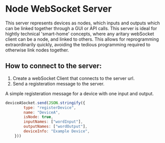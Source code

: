 # Node WebSocket Server

This server represents devices as nodes, which inputs and outputs which can be linked together through a GUI or API calls. This server is ideal for hightly technical 'smart-home' concepts, where any aritary webSocket client can be a node, and linked to others. This allows for reprogramming extraordinarily quickly, avoiding the tedious programming required to otherwise link nodes together.

## How to connect to the server:

1. Create a webSocket Client that connects to the server url.
2. Send a registeration message to the server.

A simple registeration message for a device with one input and output.

```js
deviceASocket.send(JSON.stringify({
        type: "registerDevice",
        name: "DeviceA",
        isNode: true,
        inputNames: ["wordInput"],
        outputNames: ["wordOutput"],
        deviceInfo: "Example Device",
    }))
```
